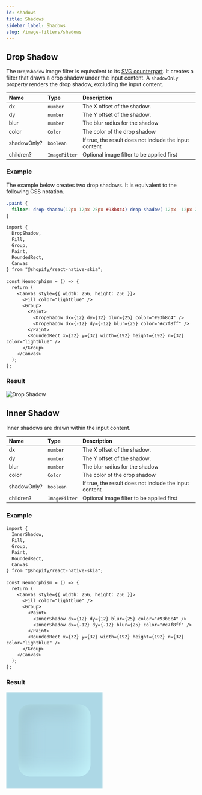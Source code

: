 ```yaml
---
id: shadows
title: Shadows
sidebar_label: Shadows
slug: /image-filters/shadows
---
```


## Drop Shadow

The `DropShadow` image filter is equivalent to its [SVG counterpart](https://developer.mozilla.org/en-US/docs/Web/CSS/filter-function/drop-shadow()).
It creates a filter that draws a drop shadow under the input content.
A `shadowOnly` property renders the drop shadow, excluding the input content.


| Name        | Type          |  Description                                                  |
|:------------|:--------------|:--------------------------------------------------------------|
| dx          | `number`      | The X offset of the shadow.                                   |
| dy          | `number`      | The Y offset of the shadow.                                   |
| blur        | `number`      | The blur radius for the shadow                                |
| color       | `Color`       | The color of the drop shadow                                  |
| shadowOnly? | `boolean`     | If true, the result does not include the input content        | 
| children?   | `ImageFilter` | Optional image filter to be applied first                     | 

### Example

The example below creates two drop shadows.
It is equivalent to the following CSS notation.

```css
.paint {
  filter: drop-shadow(12px 12px 25px #93b8c4) drop-shadow(-12px -12px 25px #c7f8ff);
}
```

```tsx twoslash
import {
  DropShadow,
  Fill,
  Group,
  Paint,
  RoundedRect,
  Canvas
} from "@shopify/react-native-skia";

const Neumorphism = () => {
  return (
    <Canvas style={{ width: 256, height: 256 }}>
      <Fill color="lightblue" />
      <Group>
        <Paint>
          <DropShadow dx={12} dy={12} blur={25} color="#93b8c4" />
          <DropShadow dx={-12} dy={-12} blur={25} color="#c7f8ff" />
        </Paint>
        <RoundedRect x={32} y={32} width={192} height={192} r={32} color="lightblue" />
      </Group>
    </Canvas>
  );
};
```

### Result

![Drop Shadow](assets/drop-shadow.png)

## Inner Shadow

Inner shadows are drawn within the input content.


| Name        | Type          |  Description                                                  |
|:------------|:--------------|:--------------------------------------------------------------|
| dx          | `number`      | The X offset of the shadow.                                   |
| dy          | `number`      | The Y offset of the shadow.                                   |
| blur        | `number`      | The blur radius for the shadow                                |
| color       | `Color`       | The color of the drop shadow                                  |
| shadowOnly? | `boolean`     | If true, the result does not include the input content        | 
| children?   | `ImageFilter` | Optional image filter to be applied first                     | 

### Example

```tsx twoslash
import {
  InnerShadow,
  Fill,
  Group,
  Paint,
  RoundedRect,
  Canvas
} from "@shopify/react-native-skia";

const Neumorphism = () => {
  return (
    <Canvas style={{ width: 256, height: 256 }}>
      <Fill color="lightblue" />
      <Group>
        <Paint>
          <InnerShadow dx={12} dy={12} blur={25} color="#93b8c4" />
          <InnerShadow dx={-12} dy={-12} blur={25} color="#c7f8ff" />
        </Paint>
        <RoundedRect x={32} y={32} width={192} height={192} r={32} color="lightblue" />
      </Group>
    </Canvas>
  );
};
```

### Result

![Drop Shadow](assets/inner-shadow.png)
